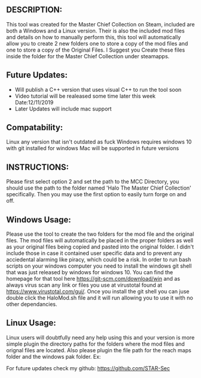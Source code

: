 
DESCRIPTION:
--------------------------------------------
This tool was created for the Master Chief Collection on Steam, included are both a Windows 
and a Linux version. Their is also the included mod files and details on how to manually perform 
this, this tool will automatically allow you to create 2 new folders one to store a copy of the 
mod files and one to store a copy of the Original Files. I Suggest you Create these files inside 
the folder for the Master Chief Collection under steamapps.


Future Updates:
--------------------------------------------
 - Will publish a C++ version that uses visual C++ to run the tool soon
 - Video tutorial will be realeased some time later this week Date:12/11/2019
 - Later Updates will include mac support 


Compatability:
--------------------------------------------
Linux any version that isn't outdated as fuck
Windows requires windows 10 with git installed for windows
Mac will be supported in future versions




INSTRUCTIONS:
-------------------------------------------
Please first select option 2 and set the path to the MCC Directory, you should use the path to
the folder named 'Halo The Master Chief Collection' specifically. Then you may use the first option
to easily turn forge on and off.

Windows Usage:
--------------------------------------------
Please use the tool to create the two folders for the mod file and the original files. The mod
files will automatically be placed in the proper folders as well as your original files being 
copied and pasted into the original folder. I didn't include those in case it contained user 
specific data and to prevent any acciedental alarming like piracy, which could be a risk. In 
order to run bash scripts on your windows computer you need to install the windows git shell
that was just released by windows for windows 10. You can find the homepage for that tool here
https://git-scm.com/download/win and as always virus scan any link or files you use at virustotal
found at https://www.virustotal.com/gui/. Once you install the git shell you can juse double click
the HaloMod.sh file and it will run allowing you to use it with no other dependancies. 


Linux Usage:
--------------------------------------------
Linux users will doubtfully need any help using this and your version is more simple plugin the
directory paths for the folders where the mod files and orignal files are located. Also please 
plugin the file path for the reach maps folder and the windows pak folder. Ex:   


For future updates check my github: https://github.com/STAR-Sec








